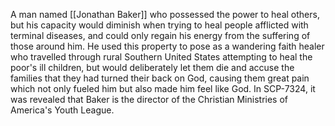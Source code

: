 A man named [[Jonathan Baker]] who possessed the power to heal others, but his capacity would diminish when trying to heal people afflicted with terminal diseases, and could only regain his energy from the suffering of those around him. He used this property to pose as a wandering faith healer who travelled through rural Southern United States attempting to heal the poor's ill children, but would deliberately let them die and accuse the families that they had turned their back on God, causing them great pain which not only fueled him but also made him feel like God. In SCP-7324, it was revealed that Baker is the director of the Christian Ministries of America's Youth League.